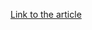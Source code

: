 [Link to the article](https://unit42.paloaltonetworks.com/2025-unit-42-global-incident-response-report-social-engineering-edition/)
